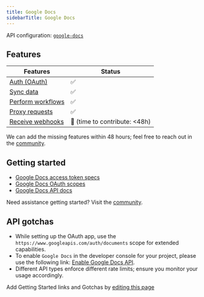 ```yaml
---
title: Google Docs  
sidebarTitle: Google Docs  
---
```


API configuration: [`google-docs`](https://terapi.dev/providers.yaml)

## Features

| Features | Status |
| - | - |
| [Auth (OAuth)](/integrate/guides/authorize-an-api) | ✅ |
| [Sync data](/integrate/guides/sync-data-from-an-api) | ✅ |
| [Perform workflows](/integrate/guides/perform-workflows-with-an-api) | ✅ |
| [Proxy requests](/integrate/guides/proxy-requests-to-an-api) | ✅ |
| [Receive webhooks](/integrate/guides/receive-webhooks-from-an-api) | 🚫 (time to contribute: &lt;48h) |

We can add the missing features within 48 hours; feel free to reach out in the [community](#).

## Getting started

-   [Google Docs access token specs](https://cloud.google.com/iam/docs/reference/sts/rest/v1/TopLevel/token#response-body)
-   [Google Docs OAuth scopes](https://developers.google.com/docs/api/auth#docs-scopes)
-   [Google Docs API docs](https://developers.google.com/docs/api/reference/rest)

Need assistance getting started? Visit the [community](#).

## API gotchas

-   While setting up the OAuth app, use the `https://www.googleapis.com/auth/documents` scope for extended capabilities.
-   To enable `Google Docs` in the developer console for your project, please use the following link: [Enable Google Docs API](https://console.cloud.google.com/flows/enableapi?apiid=docs.googleapis.com).
-   Different API types enforce different rate limits; ensure you monitor your usage accordingly.

Add Getting Started links and Gotchas by [editing this page](#)


